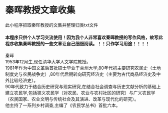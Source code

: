 # 秦晖教授文章收集
此小程序抓取秦晖教授的文集并整理归类txt文件
#### 本程序只供个人学习交流使用！因为我个人非常喜欢秦晖教授的写作风格，故写此程序收集秦晖教授的一些文章让自己细细阅读。！！只作学习用途！！！！
秦晖  
1953年12月生,现任清华大学人文学院教授。  
1981年作为中国文革后首批硕士毕业于兰州大学,80年代初主要研究农民史（土地制度史与农民战争史）,80年代后期转向研究经济史（主要为古代商品经济史及中外比较经济史）。  
90年代致力于结合历史研究与现实研究,在结合社会调查与历史文献分析的基础上建立农民学,包括狭义农民学（对农民、农业与农村社区的研究）与广义农民学（农民国家、农业文明与传统社会及其演进、改革与现代化的研究）。  
他主持了一系列乡村调查,主编了《农民学丛书》首批六本。   
